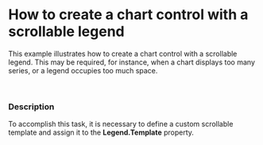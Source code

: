 # How to create a chart control with a scrollable legend


<p>This example illustrates how to create a chart control with a scrollable legend. This may be required, for instance, when a chart displays too many series, or a legend occupies too much space.</p><br />



<h3>Description</h3>

<p>To accomplish this task, it is necessary to define a custom scrollable template and assign it to the <strong>L</strong><strong>egend</strong><strong>.Template</strong> property.<br />
</p>

<br/>


